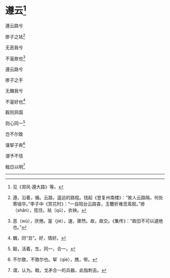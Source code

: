    

# 遵云[^1]

遵云路兮

掺子之袪[^2]

无恶我兮

不寁故也[^3]

遵云路兮

掺子之手

无魗我兮

不寁好也[^4]

穀则异国

则心同一[^5]

岂不尔致

谋挈子奔[^6]

谓予不信

戟日以明[^7]

* * *

[^1]: 见《郑风·遵大路》等。
[^2]: 遵，沿着，循。云路，遥远的路程。钱起《登复州南楼》：“故人云路隔，何处寄瑶华。”李子中《赏花时》：“一自阳台云路杳，玉簪折难觅鸾胶。”掺（shǎn），揽住。袪（qū），衣袂。
[^3]: 恶（wù），厌倦。寁（jié），速，骤然。故，故交。《集传》：“故旧不可以遽绝也。”
[^4]: 魗，同“丑”。好，情好。
[^5]: 穀，活着，生。同一，合一。
[^6]: 不尔致，不致尔也。挈（qiè），携，带。
[^7]: 谓，认为。戟，戈矛合一的兵器，此指刺击。